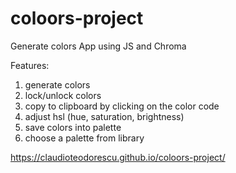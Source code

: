 # coloors-project
 
Generate colors App using JS and Chroma

Features:

1. generate colors
2. lock/unlock colors
3. copy to clipboard by clicking on the color code
4. adjust hsl (hue, saturation, brightness)
5. save colors into palette
6. choose a palette from library

https://claudioteodorescu.github.io/coloors-project/
